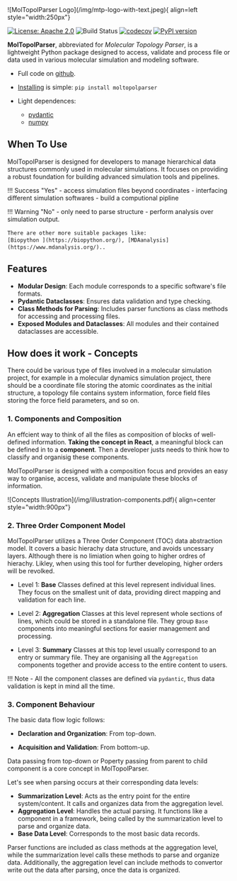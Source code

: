 <!-- # MolTopolParser -->
<style>
.hidden-title {
    display: none;
}
</style>

<h1 class="hidden-title">MolTopolParser</h1>

<div class="grid" markdown>
  ![MolTopolParser Logo](/img/mtp-logo-with-text.jpeg){ align=left style="width:250px"}
</div>

[![License: Apache 2.0](https://img.shields.io/badge/License-Apache%202.0-blue.svg)](https://www.apache.org/licenses/LICENSE-2.0)
![Build Status](https://github.com/xinmengbcr/MolTopolParser/actions/workflows/build.yml/badge.svg)
[![codecov](https://codecov.io/github/xinmengbcr/MolTopolParser/graph/badge.svg?token=9K93F2PXVW)](https://codecov.io/github/xinmengbcr/MolTopolParser)
[![PyPI version](https://badge.fury.io/py/moltopolparser.svg)](https://badge.fury.io/py/moltopolparser)


**MolTopolParser**, abbreviated for *Molecular Topology Parser*, 
is a lightweight Python package designed to access, validate and process file 
or data used in various molecular simulation and modeling software.

- Full code on [github](https://github.com/xinmengbcr/MolTopolParser).

- [Installing](install.md) is simple: `pip install moltopolparser`

- Light dependences:
    - [pydantic](https://pypi.org/project/pydantic/)
    - [numpy](https://pypi.org/project/numpy/)
   


## When To Use
MolTopolParser is designed for developers to manage hierarchical data 
structures commonly used in molecular simulations.
It focuses on providing a robust foundation for building advanced 
simulation tools and pipelines.

!!! Success "Yes"
    - access simulation files beyond coordinates 
    - interfacing different simulation softwares
    - build a computional pipline

!!! Warning "No"
    - only need to parse structure
    - perform analysis over simulation output. 

    There are other more suitable packages like:
    [Biopython ](https://biopython.org/), [MDAanalysis](https://www.mdanalysis.org/)..

## Features

- **Modular Design**: Each module corresponds to a specific software's file formats.
- **Pydantic Dataclasses**: Ensures data validation and type checking.
- **Class Methods for Parsing**: Includes parser functions as class methods for accessing and processing files.
- **Exposed Modules and Dataclasses**: All modules and their contained dataclasses are accessible.
  
  
## How does it work - Concepts


<!-- 
When front-end developers talk about code, it’s most often in the context of designing interfaces for the web. And the way we think of interface composition is in elements, like buttons, lists, navigation, and the likes. React provides an optimized and simplified way of expressing interfaces in these elements. It also helps build complex and tricky interfaces by organizing your interface into three key concepts— components, props, and state. -->

There could be various type of files involved in a molecular simulation project,
for example in a molecular dynamics simulation project, there should be a coordinate
file storing the atomic coordinates as the initial structure, a topology file contains
system information, force field files storing the force field parameters, and so on.

<!-- 
Let's see one example of hierarchical structure formats from **Gromacs**. 
!!! example "Example of Gromacs simulation"
    === "files"
        
        ```bash 
        $ tree membrane-martini-charmmgui/
        membrane-martini-charmmgui/
        ├── step5_charmm2gmx.pdb
        ├── system.top
        └── toppar
            ├── martini_v2.0_lipids_all_201506.itp
            └── martini_v2.2.itp
        ```
    === "system.top"
        ```text
        #include "toppar/martini_v2.2.itp"
        #include "toppar/martini_v2.0_lipids_all_201506.itp"
        #include "toppar/martini_v2.0_ions.itp"

        [ system ]
        Martini system

        [ molecules ]
        DOPC 2
        ...
        CL 9
        ```

    === "martini_v2.2.itp"
        ```text
        [ defaults ]
        1 1

        [ atomtypes ]
        P5 72.0 0.000 A 0.0 0.0
        ...
        
        [ nonbond_params ]
        ; i j	funda c6 c12 
        P5 	    5 	    1 	0.24145E-00 	0.26027E-02 ; supra attractive
        ...
        
        [ moleculetype ]
        ; molname  	nrexcl
        W 	    	1

        [ atoms ]
        ;id 	type 	resnr 	residu 	atom 	cgnr 	charge
        1 	P4 	1 	W 	W 	1 	0 
        ...
        ```
    === "martini_v2.0_lipids_all_201506.itp"
        ```text
        [moleculetype]
        ; molname      nrexcl
        DAPC          1

        [atoms]
        ; id 	type 	resnr 	residu 	atom 	cgnr 	charge
        1 	Q0 	 1 	DAPC 	NC3 	 1 	1.0 	
        2 	Qa 	 1 	DAPC 	PO4 	 2 	-1.0 	
        ...
        [bonds]
        ;  i  j 	funct 	length 	force.c.
        1  2 	1 	0.47 	1250 
        ...
        [angles]
        ;  i  j  k 	funct 	angle 	force.c.
        2  3  4 	2 	120.0 	25.0 	
        ...
        ```
 -->



### 1. Components and Composition

An effcient way to think of all the files as composition of blocks of well-defined information.
__Taking the concept in React__, a meaningful block can be defined in to a __component__. Then a developer 
justs needs to think how to classify and organisig these components.

MolTopolParser is designed with a composition focus and provides an easy way to organise, access, validate and
manipulate these blocks of information. 




<!-- 
utilizing a three-level data abstraction model. 

- Level 1: **Base Data**
Classes at this level represent individual lines in a file.
They focus on the smallest unit of data,
providing direct mapping and validation for each line.

- Level 2: **Aggregation Data** (or **Aggregation-File Data**)
Classes at this level represent a whole section of lines,
which could be stored in a standalone file.
They group Base Data lines into meaningful sections for easier management and processing.

- Level 3: **Summarization Data**
Classes at this top level usually correspond to an entry or summary file.
They gather all available data and provide access to the entire content.

***Data Flow Logic***

- **Data Declaration and Organization**: From top-down.
- **Data Acquisition and Validation**: From bottom-up.

The parsing occurs at their corresponding data levels:

- **Summarization Level**: Acts as the entry point for the entire system/content.
  It calls and organizes data from the aggregation level.
- **Aggregation Level**: Handles the actual parsing. 
  It functions like a component in a framework,
  being called by the summarization level to parse and organize data.
- **Base Data Level**: Corresponds to the most basic data records.

Parser functions are included as class methods at the aggregation level,
while the summarization level calls these methods to parse and organize data.
Additionally, the aggregation level can include methods to convertor write out the data after parsing,
once the data is organized.

<!-- add an image file -->
<div class="grid" markdown>
  ![Concepts Illustration](/img/illustration-components.pdf){ align=center style="width:900px"}
</div>


### 2. Three Order Component Model 

MolTopolParser utilizes a Three Order Component (TOC) data abstraction model.
It covers a basic hierachy data structure, and avoids uncessary layers. 
Although there is no limiation when going to higher ordres of hierachy. 
Likley, when using this tool for further developing, higher orders will be revolked. 

- Level 1: **Base**
Classes defined at this level represent individual lines. They
focus on the smallest unit of data, providing
direct mapping and validation for each line.

- Level 2: **Aggregation**
Classes at this level represent whole sections of lines, 
which could be stored in a standalone file.
They group `Base` components 
into meaningful sections for easier management and processing.

- Level 3: **Summary**
Classes at this top level usually correspond to an entry or summary file.
They are organising all the `Aggregation` components together and provide access to the entire content
to users. 




!!! Note 
    - All the component classes are defined via `pydantic`, thus data validation is 
      kept in mind all the time. 

### 3. Component Behaviour 

The basic data flow logic follows: 
 
- **Declaration and Organization**: From top-down.

- **Acquisition and Validation**: From bottom-up.

Data passing from top-down or Poperty passing from parent to child component is 
a core concept in MolTopolParser. 

Let's see when parsing occurs at their corresponding data levels:

- **Summarization Level**: Acts as the entry point for the entire system/content.
  It calls and organizes data from the aggregation level.
- **Aggregation Level**: Handles the actual parsing. 
  It functions like a component in a framework,
  being called by the summarization level to parse and organize data.
- **Base Data Level**: Corresponds to the most basic data records.

Parser functions are included as class methods at the aggregation level,
while the summarization level calls these methods to parse and organize data.
Additionally, the aggregation level can include methods to convertor write out the data after parsing,
once the data is organized.




 <!-- tip "Think in React"
    In essence, these level of abstraction can be all treated as __components__ in React's term. 
    Thus these levels  intbeween are just parent components and child components.
    Thus these are these data passing logic between parent and child components:  
   `props` for passing data from parent to child
  `state` for managing data in a component
   `context` for passing data through the component tree without having to pass the props down manually at every level.
  -->


<!-- 
```python
import moltopolparser as mtp

# Base data 
atom_data = {
        "id": 10,
        "atom_type": "C",
        "resnr": 100,
        "residu": "UREA",
        "atom": "C1",
        "cgnr": 1,
        "charge": -0.683,
    }
atom = mtp.gmx.MolTopAtom(**atom_data)
print(atom.charge)

``` -->




<!-- ## Concepts  -->

<!-- ## Why MolTopolParser -->

<!-- ## Dependencies -->
<!-- * [pydantic](https://pypi.org/project/pydantic/) -->
<!-- * [numpy](https://pypi.org/project/numpy/) -->
 

<!-- ## Example -->
<!-- > pass  -->